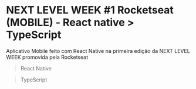 # NEXT LEVEL WEEK #1 Rocketseat (MOBILE) - React native > TypeScript

Aplicativo Mobile feito com React Native na primeira edição da NEXT LEVEL WEEK promovida pela Rocketseat

> React Native

> TypeScript
